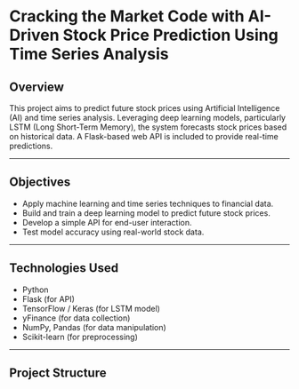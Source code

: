 # Cracking the Market Code with AI-Driven Stock Price Prediction Using Time Series Analysis

## Overview

This project aims to predict future stock prices using Artificial Intelligence (AI) and time series analysis. Leveraging deep learning models, particularly LSTM (Long Short-Term Memory), the system forecasts stock prices based on historical data. A Flask-based web API is included to provide real-time predictions.

---

## Objectives

- Apply machine learning and time series techniques to financial data.
- Build and train a deep learning model to predict future stock prices.
- Develop a simple API for end-user interaction.
- Test model accuracy using real-world stock data.

---

## Technologies Used

- Python
- Flask (for API)
- TensorFlow / Keras (for LSTM model)
- yFinance (for data collection)
- NumPy, Pandas (for data manipulation)
- Scikit-learn (for preprocessing)

---

## Project Structure

